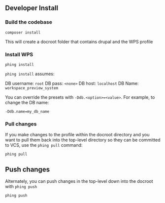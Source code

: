 ## Developer Install

### Build the codebase

    composer install

This will create a docroot folder that contains drupal and the WPS profile

### Install WPS

    phing install

`phing install` assumes:

DB username: `root`
DB pass: `<none>`
DB host: `localhost`
DB Name: `workspace_preview_system`

You can override the presets with `-Ddb.<option>=<value>`. For example, to
change the DB name:

    -Ddb.name=my_db_name

### Pull changes

If you make changes to the profile within the docroot directory and you want to
pull them back into the top-level directory so they can be committed to VCS, use
the `phing pull` command:

    phing pull

## Push changes

Alternately, you can push changes in the top-level down into the docroot with
`phing push`

    phing push

